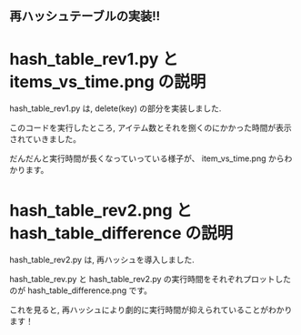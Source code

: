 ## 再ハッシュテーブルの実装!!

# hash_table_rev1.py と items_vs_time.png の説明
hash_table_rev1.py は, delete(key) の部分を実装しました.

このコードを実行したところ, アイテム数とそれを捌くのにかかった時間が表示されていきました。

だんだんと実行時間が長くなっていっている様子が、 item_vs_time.png からわかります。

# hash_table_rev2.png と hash_table_difference の説明
hash_table_rev2.py は, 再ハッシュを導入しました.

hash_table_rev.py と hash_table_rev2.py の実行時間をそれぞれプロットしたのが hash_table_difference.png です。

これを見ると, 再ハッシュにより劇的に実行時間が抑えられていることがわかります！


